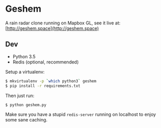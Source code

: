 # Geshem

A rain radar clone running on Mapbox GL, see it live at: [http://geshem.space](http://geshem.space)

## Dev

 - Python 3.5
 - Redis (optional, recommended)

Setup a virtualenv:

```bash
$ mkvirtualenv -p `which python3` geshem
$ pip install -r requirements.txt
```

Then just run:

```bash
$ python geshem.py
```

Make sure you have a stupid `redis-server` running on localhost to enjoy some sane caching.
